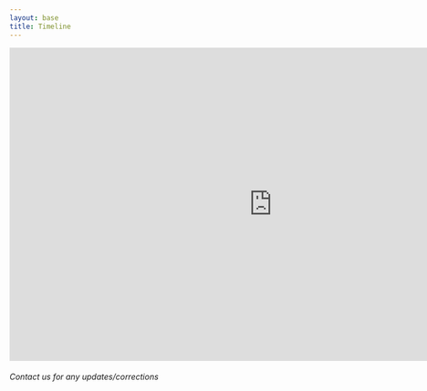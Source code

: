 ```yaml
---
layout: base
title: Timeline
---
```


<div class="updates">
    <iframe src='http://embed.verite.co/timeline/?source=0AhGv0Smo3KAfdFFENm4tSDFHcHFicWJ4Y1ZBTUo0aXc&font=Bevan-PotanoSans&maptype=toner&lang=en&start_at_end=true&width=920&height=550' width='920' height='550' frameborder='0'></iframe>
    <div id="clear"></div>
</div>


###### Contact us for any updates/corrections

